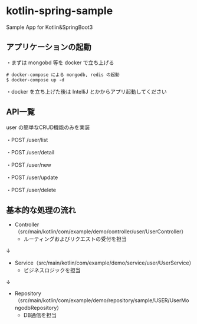 # kotlin-spring-sample
Sample App for Kotlin&amp;SpringBoot3

## アプリケーションの起動
・まずは mongobd 等を docker で立ち上げる
```shell
# docker-compose による mongodb, redis の起動
$ docker-compose up -d
```

・docker を立ち上げた後は IntelliJ とかからアプリ起動してください

## API一覧
user の簡単なCRUD機能のみを実装

・POST /user/list

・POST /user/detail

・POST /user/new

・POST /user/update

・POST /user/delete

## 基本的な処理の流れ
- Controller（src/main/kotlin/com/example/demo/controller/user/UserController）
  - ルーティングおよびリクエストの受付を担当

↓

- Service（src/main/kotlin/com/example/demo/service/user/UserService）
  - ビジネスロジックを担当
 
↓

- Repository（src/main/kotlin/com/example/demo/repository/sample/USER/UserMongodbRepository）
  - DB通信を担当

